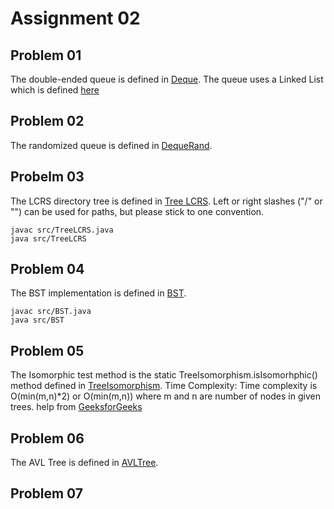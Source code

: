# Assignment 02

## Problem 01 
The double-ended queue is defined in [Deque](src/Deque.java).
The queue uses a Linked List which is defined [here](src/LinkedList.java)

## Problem 02
The randomized queue is defined in [DequeRand](src/DequeRand.java).

## Probelm 03
The LCRS directory tree is defined in [Tree LCRS](src/TreeLCRS.java).
Left or right slashes ("/" or "\") can be used for paths, but please stick to one convention.

```shell
javac src/TreeLCRS.java
java src/TreeLCRS
```

## Problem 04
The BST implementation is defined in [BST](src/BST.java).
```shell
javac src/BST.java
java src/BST
```

## Problem 05
The Isomorphic test method is the static TreeIsomorphism.isIsomorhphic() method defined in [TreeIsomorphism](src/TreeIsomorphism.java).
Time Complexity: Time complexity is O(min(m,n)*2) or O(min(m,n)) where m and n are number of nodes in given trees.
help from [GeeksforGeeks](https://www.geeksforgeeks.org/tree-isomorphism-problem/)

## Problem 06
The AVL Tree is defined in [AVLTree](src/AVLTree.java).

## Problem 07
